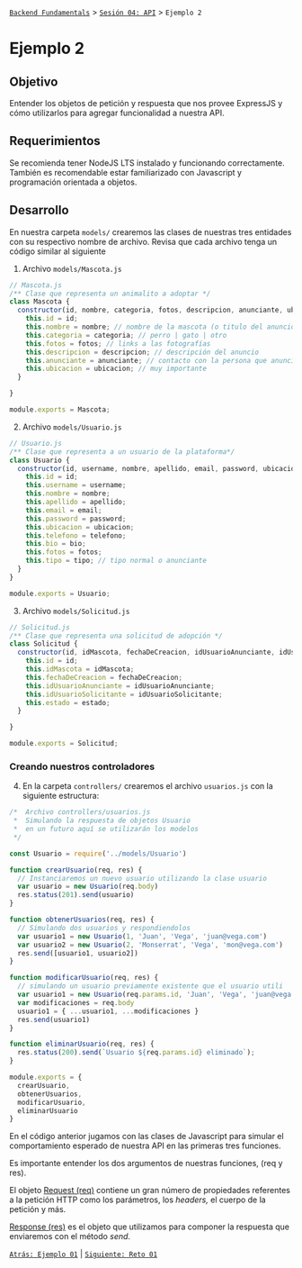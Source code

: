 [`Backend Fundamentals`](../../README.md) > [`Sesión 04: API`](../README.md) > `Ejemplo 2`

# Ejemplo 2

## Objetivo

Entender los objetos de petición y respuesta que nos provee ExpressJS y cómo utilizarlos para agregar funcionalidad a nuestra API.

## Requerimientos

Se recomienda tener NodeJS LTS instalado y funcionando correctamente. También es recomendable estar familiarizado con Javascript y programación orientada a objetos.

## Desarrollo

En nuestra carpeta `models/` crearemos las clases de nuestras tres entidades con su respectivo nombre de archivo. Revisa que cada archivo tenga un código similar al siguiente

1. Archivo `models/Mascota.js`

```jsx
// Mascota.js
/** Clase que representa un animalito a adoptar */
class Mascota {
  constructor(id, nombre, categoria, fotos, descripcion, anunciante, ubicacion) {
    this.id = id;
    this.nombre = nombre; // nombre de la mascota (o titulo del anuncio)
    this.categoria = categoria; // perro | gato | otro
    this.fotos = fotos; // links a las fotografías
    this.descripcion = descripcion; // descripción del anuncio
    this.anunciante = anunciante; // contacto con la persona que anuncia al animalito
    this.ubicacion = ubicacion; // muy importante
  }

}

module.exports = Mascota;
```

2. Archivo `models/Usuario.js`

```jsx
// Usuario.js
/** Clase que representa a un usuario de la plataforma*/
class Usuario {
  constructor(id, username, nombre, apellido, email, password, ubicacion, telefono, bio, fotos, tipo) {
    this.id = id;
    this.username = username;
    this.nombre = nombre;
    this.apellido = apellido;
    this.email = email;
    this.password = password;
    this.ubicacion = ubicacion;
    this.telefono = telefono;
    this.bio = bio;
    this.fotos = fotos;
    this.tipo = tipo; // tipo normal o anunciante
  }
}

module.exports = Usuario;
```

3. Archivo `models/Solicitud.js`

```jsx
// Solicitud.js
/** Clase que representa una solicitud de adopción */
class Solicitud {
  constructor(id, idMascota, fechaDeCreacion, idUsuarioAnunciante, idUsuarioSolicitante, estado) {
    this.id = id;
    this.idMascota = idMascota;
    this.fechaDeCreacion = fechaDeCreacion;
    this.idUsuarioAnunciante = idUsuarioAnunciante;
    this.idUsuarioSolicitante = idUsuarioSolicitante;
    this.estado = estado;
  }

}

module.exports = Solicitud;
```

### Creando nuestros controladores

4. En la carpeta `controllers/` crearemos el archivo `usuarios.js` con la siguiente estructura:

```jsx
/*  Archivo controllers/usuarios.js
 *  Simulando la respuesta de objetos Usuario
 *  en un futuro aquí se utilizarán los modelos
 */

const Usuario = require('../models/Usuario')

function crearUsuario(req, res) {
  // Instanciaremos un nuevo usuario utilizando la clase usuario
  var usuario = new Usuario(req.body)
  res.status(201).send(usuario)
}

function obtenerUsuarios(req, res) {
  // Simulando dos usuarios y respondiendolos
  var usuario1 = new Usuario(1, 'Juan', 'Vega', 'juan@vega.com')
  var usuario2 = new Usuario(2, 'Monserrat', 'Vega', 'mon@vega.com')
  res.send([usuario1, usuario2])
}

function modificarUsuario(req, res) {
  // simulando un usuario previamente existente que el usuario utili
  var usuario1 = new Usuario(req.params.id, 'Juan', 'Vega', 'juan@vega.com')
  var modificaciones = req.body
  usuario1 = { ...usuario1, ...modificaciones }
  res.send(usuario1)
}

function eliminarUsuario(req, res) {
  res.status(200).send(`Usuario ${req.params.id} eliminado`);
}

module.exports = {
  crearUsuario,
  obtenerUsuarios,
  modificarUsuario,
  eliminarUsuario
}
```

En el código anterior jugamos con las clases de Javascript para simular el comportamiento esperado de nuestra API en las primeras tres funciones.

Es importante entender los dos argumentos de nuestras funciones, (req y res).

El objeto [Request (req)](http://expressjs.com/es/4x/api.html#req) contiene un gran número de propiedades referentes a la petición HTTP como los parámetros, los *headers,* el cuerpo de la petición y más.

[Response (res)](http://expressjs.com/es/4x/api.html#res) es el objeto que utilizamos para componer la respuesta que enviaremos  con el método *send*.

[`Atrás: Ejemplo 01`](https://github.com/beduExpert/A2-Backend-Fundamentals-2020/tree/master/Sesion-04/Ejemplo-01) | [`Siguiente: Reto 01`](https://github.com/beduExpert/A2-Backend-Fundamentals-2020/tree/master/Sesion-04/Reto-01)
